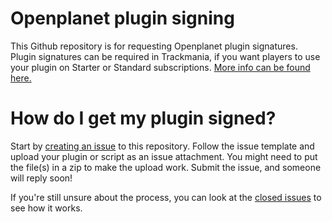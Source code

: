 # Openplanet plugin signing
This Github repository is for requesting Openplanet plugin signatures. Plugin signatures can be required in Trackmania, if you want players to use your plugin on Starter or Standard subscriptions. [More info can be found here.](https://openplanet.nl/next/club)

# How do I get my plugin signed?
Start by [creating an issue](https://github.com/openplanet-nl/plugin-signing/issues/new?assignees=codecat&labels=&template=Sign.yml) to this repository. Follow the issue template and upload your plugin or script as an issue attachment. You might need to put the file(s) in a zip to make the upload work. Submit the issue, and someone will reply soon!

If you're still unsure about the process, you can look at the [closed issues](https://github.com/openplanet-nl/plugin-signing/issues?q=is%3Aissue+is%3Aclosed) to see how it works.
